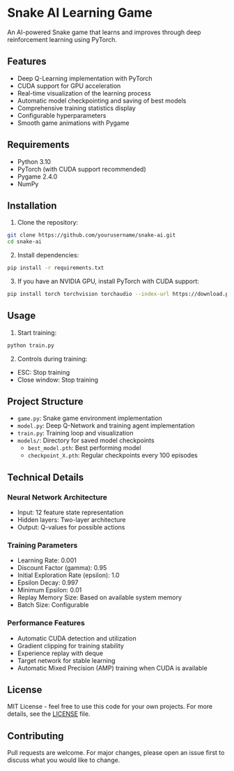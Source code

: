 # Snake AI Learning Game

An AI-powered Snake game that learns and improves through deep reinforcement learning using PyTorch.

## Features

- Deep Q-Learning implementation with PyTorch
- CUDA support for GPU acceleration
- Real-time visualization of the learning process
- Automatic model checkpointing and saving of best models
- Comprehensive training statistics display
- Configurable hyperparameters
- Smooth game animations with Pygame

## Requirements

- Python 3.10
- PyTorch (with CUDA support recommended)
- Pygame 2.4.0
- NumPy

## Installation

1. Clone the repository:
```bash
git clone https://github.com/yourusername/snake-ai.git
cd snake-ai
```

2. Install dependencies:
```bash
pip install -r requirements.txt
```

3. If you have an NVIDIA GPU, install PyTorch with CUDA support:
```bash
pip install torch torchvision torchaudio --index-url https://download.pytorch.org/whl/cu121
```

## Usage

1. Start training:
```bash
python train.py
```

2. Controls during training:
- ESC: Stop training
- Close window: Stop training

## Project Structure

- `game.py`: Snake game environment implementation
- `model.py`: Deep Q-Network and training agent implementation
- `train.py`: Training loop and visualization
- `models/`: Directory for saved model checkpoints
  - `best_model.pth`: Best performing model
  - `checkpoint_X.pth`: Regular checkpoints every 100 episodes

## Technical Details

### Neural Network Architecture
- Input: 12 feature state representation
- Hidden layers: Two-layer architecture
- Output: Q-values for possible actions

### Training Parameters
- Learning Rate: 0.001
- Discount Factor (gamma): 0.95
- Initial Exploration Rate (epsilon): 1.0
- Epsilon Decay: 0.997
- Minimum Epsilon: 0.01
- Replay Memory Size: Based on available system memory
- Batch Size: Configurable

### Performance Features
- Automatic CUDA detection and utilization
- Gradient clipping for training stability
- Experience replay with deque
- Target network for stable learning
- Automatic Mixed Precision (AMP) training when CUDA is available

## License

MIT License - feel free to use this code for your own projects. For more details, see the [LICENSE](LICENSE) file.

## Contributing

Pull requests are welcome. For major changes, please open an issue first to discuss what you would like to change.
